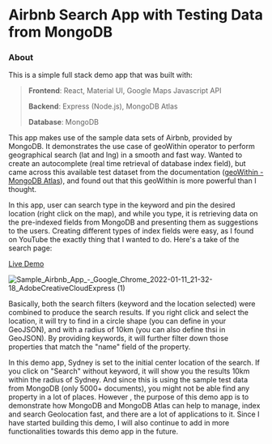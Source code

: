 # Airbnb Search App with Testing Data from MongoDB

### About

This is a simple full stack demo app that was built with:

> **Frontend**: React, Material UI, Google Maps Javascript API
> 
> **Backend**: Express (Node.js), MongoDB Atlas
> 
> **Database**: MongoDB

This app makes use of the sample data sets of Airbnb, provided by MongoDB. It demonstrates the use case of geoWithin operator to perform geographical search (lat and lng) in a smooth and fast way. Wanted to create an autocomplete (real time retrieval of database index field), but came across this available test dataset from the documentation ([geoWithin - MongoDB Atlas](https://docs.atlas.mongodb.com/atlas-search/geoWithin/)), and found out that this geoWithin is more powerful than I thought. 

In this app, user can search type in the keyword and pin the desired location (right click on the map), and while you type, it is retrieving data on the pre-indexed fields from MongoDB and presenting them as suggestions to the users. Creating different types of index fields were easy, as I found on YouTube the exactly thing that I wanted to do. Here's a take of the search page:

[Live Demo](https://airbnb-app-data-app-frontend.vercel.app)

![Sample_Airbnb_App_-_Google_Chrome_2022-01-11_21-32-18_AdobeCreativeCloudExpress (1)](https://user-images.githubusercontent.com/49362324/148952837-7f0471c5-db69-4bfe-811e-77fe4ec8f9ed.gif)

Basically, both the search filters (keyword and the location selected) were combined to produce the search results. If you right click and select the location, it will try to find in a circle shape (you can define in your GeoJSON), and with a radius of 10km (you can also define thsi in GeoJSON). By providing keywords, it will further filter down those properties that match the "name" field of the property. 

In this demo app, Sydney is set to the initial center location of the search. If you click on "Search" without keyword, it will show you the results 10km within the radius of Sydney. And since this is using the sample test data from MongoDB (only 5000+ documents), you might not be able find any property in a lot of places. However , the purpose of this demo app is to demonstrate how MongoDB and MongoDB Atlas can help to manage, index and search Geolocation fast, and there are a lot of applications to it. Since I have started building this demo, I will also continue to add in more functionalities towards this demo app in the future. 
